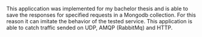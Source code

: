 This appliccation was implemented for my bachelor thesis and is able to save the responses for specified requests in a Mongodb collection. For this reason it can imitate the behavior of the tested service. This application is able to catch traffic sended on UDP, AMQP (RabbitMq) and HTTP.
